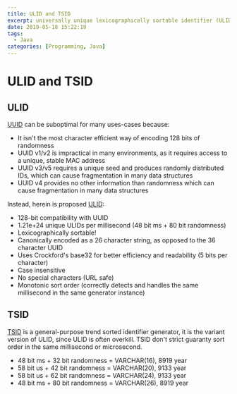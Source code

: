```yaml
---
title: ULID and TSID
excerpt: universally unique lexicographically sortable identifier (ULID), trend sorted identifier generator (TSID)
date: 2019-05-18 15:22:19
tags:
  - Java
categories: [Programming, Java]
---
```


# ULID and TSID

## ULID

[UUID](https://tools.ietf.org/html/rfc4122) can be suboptimal for many uses-cases because:

- It isn't the most character efficient way of encoding 128 bits of randomness
- UUID v1/v2 is impractical in many environments, as it requires access to a unique, stable MAC address
- UUID v3/v5 requires a unique seed and produces randomly distributed IDs, which can cause fragmentation in many data structures
- UUID v4 provides no other information than randomness which can cause fragmentation in many data structures

Instead, herein is proposed [ULID](https://github.com/alizain/ulid):

- 128-bit compatibility with UUID
- 1.21e+24 unique ULIDs per millisecond (48 bit ms + 80 bit randomness)
- Lexicographically sortable!
- Canonically encoded as a 26 character string, as opposed to the 36 character UUID
- Uses Crockford's base32 for better efficiency and readability (5 bits per character)
- Case insensitive
- No special characters (URL safe)
- Monotonic sort order (correctly detects and handles the same millisecond in the same generator instance)

## TSID

[TSID](https://github.com/songdongsheng/tsid) is a general-purpose trend sorted identifier generator, it is the variant version of ULID, since ULID is often overkill. TSID don't strict guaranty sort order in the same millisecond or microsecond.

- 48 bit ms + 32 bit randomness = VARCHAR(16), 8919 year
- 58 bit us + 42 bit randomness = VARCHAR(20), 9133 year
- 58 bit us + 62 bit randomness = VARCHAR(24), 9133 year
- 48 bit ms + 80 bit randomness = VARCHAR(26), 8919 year
